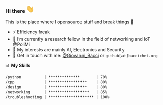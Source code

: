 ### Hi there <a href="https://www.gautamkrishnar.com/"><img src="imgs/hi.gif" height="25px"></a>

This is the place where I opensource stuff and break things :rofl:

-   ⚡ Efficiency freak
-   🔭 I’m currently a research fellow in the field of networking and IoT @PoliMi
-   🌱 My interests are mainly AI, Electronics and Security
-   💬 Get in touch with me: [@Giovanni_Bacci](https://twitter.com/Giovanni_Bacci) or `github[at]baccichet.org`

📊 **My Skills**

```
/python          | **************       | 70%
/cpp             | *****************    | 80%
/design          | *****************    | 80%
/networking      | ******************   | 85%
/troubleshooting | ******************** | 100%
```

<!--
**GiovanniBaccichet/GiovanniBaccichet** is a ✨ _special_ ✨ repository because its `README.md` (this file) appears on your GitHub profile.

Here are some ideas to get you started:

- 🔭 I’m currently working on ...
- 🌱 I’m currently learning ...
- 👯 I’m looking to collaborate on ...
- 🤔 I’m looking for help with ...
- 💬 Ask me about ...
- 📫 How to reach me: ...
- 😄 Pronouns: ...
- ⚡ Fun fact: ...
-->

